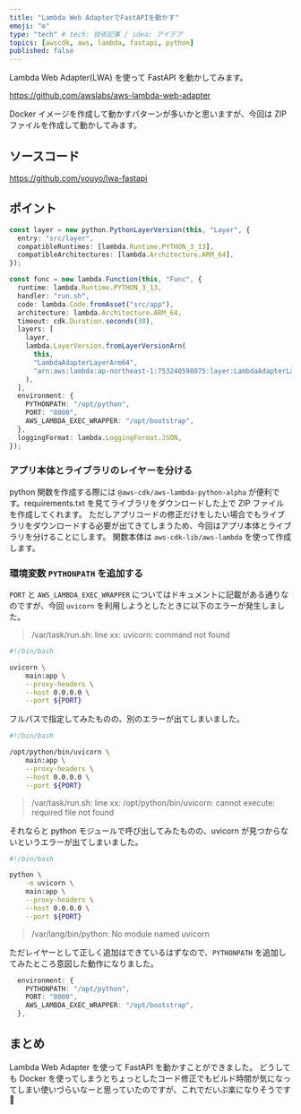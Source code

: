 ```yaml
---
title: "Lambda Web AdapterでFastAPIを動かす"
emoji: "⚙️"
type: "tech" # tech: 技術記事 / idea: アイデア
topics: [awscdk, aws, lambda, fastapi, python]
published: false
---
```


Lambda Web Adapter(LWA) を使って FastAPI を動かしてみます。

https://github.com/awslabs/aws-lambda-web-adapter

Docker イメージを作成して動かすパターンが多いかと思いますが、今回は ZIP ファイルを作成して動かしてみます。

## ソースコード

https://github.com/youyo/lwa-fastapi

## ポイント

```typescript
const layer = new python.PythonLayerVersion(this, "Layer", {
  entry: "src/layer",
  compatibleRuntimes: [lambda.Runtime.PYTHON_3_13],
  compatibleArchitectures: [lambda.Architecture.ARM_64],
});

const func = new lambda.Function(this, "Func", {
  runtime: lambda.Runtime.PYTHON_3_13,
  handler: "run.sh",
  code: lambda.Code.fromAsset("src/app"),
  architecture: lambda.Architecture.ARM_64,
  timeout: cdk.Duration.seconds(30),
  layers: [
    layer,
    lambda.LayerVersion.fromLayerVersionArn(
      this,
      "LambdaAdapterLayerArm64",
      "arn:aws:lambda:ap-northeast-1:753240598075:layer:LambdaAdapterLayerArm64:24"
    ),
  ],
  environment: {
    PYTHONPATH: "/opt/python",
    PORT: "8000",
    AWS_LAMBDA_EXEC_WRAPPER: "/opt/bootstrap",
  },
  loggingFormat: lambda.LoggingFormat.JSON,
});
```

### アプリ本体とライブラリのレイヤーを分ける

python 関数を作成する際には `@aws-cdk/aws-lambda-python-alpha` が便利です。requirements.txt を見てライブラリをダウンロードした上で ZIP ファイルを作成してくれます。
ただしアプリコードの修正だけをしたい場合でもライブラリをダウンロードする必要が出てきてしまうため、今回はアプリ本体とライブラリを分けることにします。
関数本体は `aws-cdk-lib/aws-lambda` を使って作成します。

### 環境変数 `PYTHONPATH` を追加する

`PORT` と `AWS_LAMBDA_EXEC_WRAPPER` についてはドキュメントに記載がある通りなのですが、今回 `uvicorn` を利用しようとしたときに以下のエラーが発生しました。

> /var/task/run.sh: line xx: uvicorn: command not found

```sh:run.sh
#!/bin/bash

uvicorn \
    main:app \
    --proxy-headers \
    --host 0.0.0.0 \
    --port ${PORT}
```

フルパスで指定してみたものの、別のエラーが出てしまいました。

```sh:run.sh
#!/bin/bash

/opt/python/bin/uvicorn \
    main:app \
    --proxy-headers \
    --host 0.0.0.0 \
    --port ${PORT}
```

> /var/task/run.sh: line xx: /opt/python/bin/uvicorn: cannot execute: required file not found

それならと python モジュールで呼び出してみたものの、uvicorn が見つからないというエラーが出てしまいました。

```sh:run.sh
#!/bin/bash

python \
    -m uvicorn \
    main:app \
    --proxy-headers \
    --host 0.0.0.0 \
    --port ${PORT}

```

> /var/lang/bin/python: No module named uvicorn

ただレイヤーとして正しく追加はできているはずなので、`PYTHONPATH` を追加してみたところ意図した動作になりました。

```typescript
  environment: {
    PYTHONPATH: "/opt/python",
    PORT: "8000",
    AWS_LAMBDA_EXEC_WRAPPER: "/opt/bootstrap",
  },
```

## まとめ

Lambda Web Adapter を使って FastAPI を動かすことができました。
どうしても Docker を使ってしまうとちょっとしたコード修正でもビルド時間が気になってしまい使いづらいなーと思っていたのですが、これでだいぶ楽になりそうです 🙂
